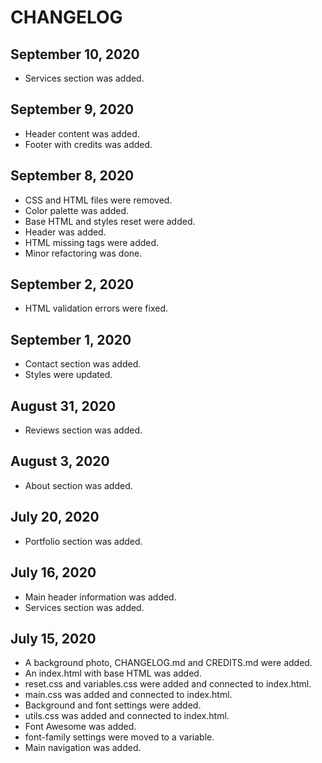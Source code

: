 # CHANGELOG

## September 10, 2020
- Services section was added.

## September 9, 2020
- Header content was added.
- Footer with credits was added.

## September 8, 2020
- CSS and HTML files were removed.
- Color palette was added.
- Base HTML and styles reset were added.
- Header was added.
- HTML missing tags were added.
- Minor refactoring was done.

## September 2, 2020
- HTML validation errors were fixed.

## September 1, 2020
- Contact section was added.
- Styles were updated.

## August 31, 2020
- Reviews section was added.

## August 3, 2020
- About section was added.

## July 20, 2020
- Portfolio section was added.

## July 16, 2020
- Main header information was added.
- Services section was added.

## July 15, 2020
- A background photo, CHANGELOG.md and CREDITS.md were added.
- An index.html with base HTML was added.
- reset.css and variables.css were added and connected to index.html.
- main.css was added and connected to index.html.
- Background and font settings were added.
- utils.css was added and connected to index.html.
- Font Awesome was added.
- font-family settings were moved to a variable.
- Main navigation was added.
